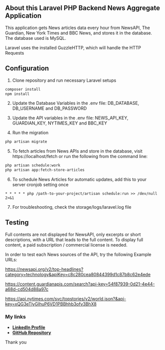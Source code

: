 ## About this Laravel PHP Backend News Aggregate Application

This application gets News articles data every hour from NewsAPI, The Guardian, New York Times and BBC News, and stores it in the database. The database used is MySQL.

Laravel uses the installed GuzzleHTTP, which will handle the HTTP Requests

## Configuration

1. Clone repository and run necessary Laravel setups

```bash
composer install
npm install
```

2. Update the Database Variables in the .env file:
   DB_DATABASE, DB_USERNAME and DB_PASSWORD

3. Update the API variables in the .env file:
   NEWS_API_KEY, GUARDIAN_KEY, NYTIMES_KEY and BBC_KEY

4. Run the migration

```bash
php artisan migrate
```

5. To fetch articles from News APIs and store in the database, visit https://localhost/fetch or run the following from the command line:

```bash
php artisan schedule:work
php artisan app:fetch-store-articles
```

6. To schedule News Articles for automatic updates, add this to your server cronjob setting once

```
* * * * * php /path-to-your-project/artisan schedule:run >> /dev/null 2>&1
```

7. For troubleshooting, check the storage/logs/laravel.log file

## Testing

Full contents are not displayed for NewsAPI, only excerpts or short descriptions, with a URL that leads to the full content. To display full content, a paid subscription / commercial license is needed.

In order to test each News sources of the API, try the following Example URLs:

https://newsapi.org/v2/top-headlines?category=technology&apiKey=c8c280cea80844399d1c87b8c62e4ede

https://content.guardianapis.com/search?api-key=54f87939-0d21-4e44-a68d-cd504d88a97c

https://api.nytimes.com/svc/topstories/v2/world.json?&api-key=xQG3eTlyGIhuP6VD1PBBhhb3ofv3BhX8

### My links

-   **[LinkedIn Profile](https://linkedin.com/in/samadelowokan/)**
-   **[GitHub Repository](https://github.com/samadelowokan)**

Thank you
